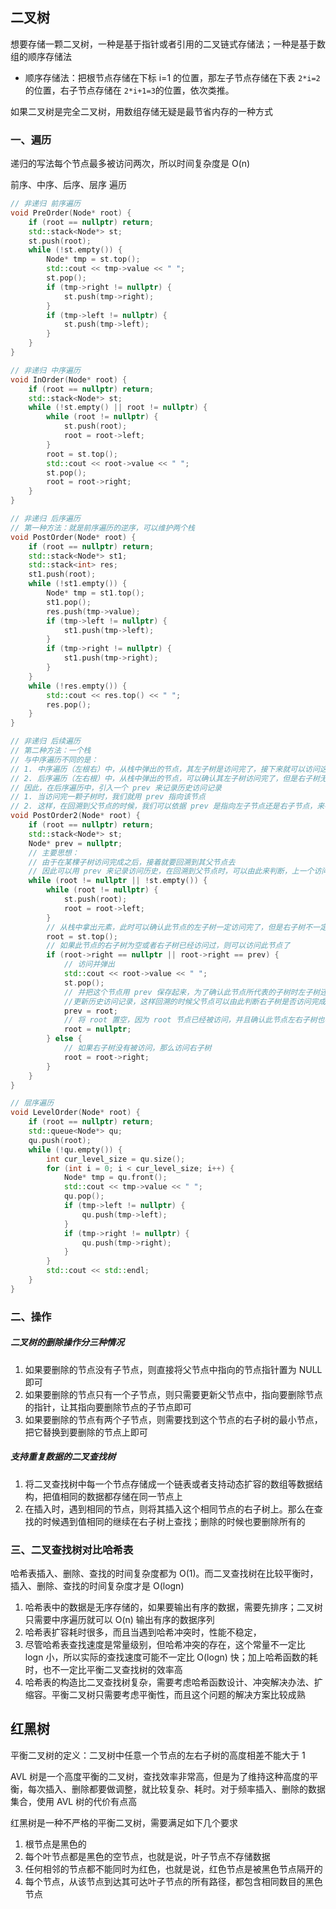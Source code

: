 ## 二叉树

想要存储一颗二叉树，一种是基于指针或者引用的二叉链式存储法；一种是基于数组的顺序存储法

- 顺序存储法：把根节点存储在下标 i=1 的位置，那左子节点存储在下表 `2*i=2` 的位置，右子节点存储在 `2*i+1=3`的位置，依次类推。

如果二叉树是完全二叉树，用数组存储无疑是最节省内存的一种方式

### 一、遍历

递归的写法每个节点最多被访问两次，所以时间复杂度是 O(n)

前序、中序、后序、层序 遍历

```c++
// 非递归 前序遍历
void PreOrder(Node* root) {
    if (root == nullptr) return;
    std::stack<Node*> st;
    st.push(root);
    while (!st.empty()) {
        Node* tmp = st.top();
        std::cout << tmp->value << " ";
        st.pop();
        if (tmp->right != nullptr) {
            st.push(tmp->right);
        }
        if (tmp->left != nullptr) {
            st.push(tmp->left);
        }
    }
}

// 非递归 中序遍历
void InOrder(Node* root) {
    if (root == nullptr) return;
    std::stack<Node*> st;
    while (!st.empty() || root != nullptr) {
        while (root != nullptr) {
            st.push(root);
            root = root->left;
        }
        root = st.top();
        std::cout << root->value << " ";
        st.pop();
        root = root->right;
    }
}

// 非递归 后序遍历
// 第一种方法：就是前序遍历的逆序，可以维护两个栈
void PostOrder(Node* root) {
    if (root == nullptr) return;
    std::stack<Node*> st1;
    std::stack<int> res;
    st1.push(root);
    while (!st1.empty()) {
        Node* tmp = st1.top();
        st1.pop();
        res.push(tmp->value);
        if (tmp->left != nullptr) {
            st1.push(tmp->left);
        }
        if (tmp->right != nullptr) {
            st1.push(tmp->right);
        }
    }
    while (!res.empty()) {
        std::cout << res.top() << " ";
        res.pop();
    }
}

// 非递归 后续遍历
// 第二种方法：一个栈
// 与中序遍历不同的是：
// 1. 中序遍历（左根右）中，从栈中弹出的节点，其左子树是访问完了，接下来就可以访问这个节点，然后在访问右子树
// 2. 后序遍历（左右根）中，从栈中弹出的节点，可以确认其左子树访问完了，但是右子树无法确认是否访问过
// 因此，在后序遍历中，引入一个 prev 来记录历史访问记录
// 1. 当访问完一颗子树时，我们就用 prev 指向该节点
// 2. 这样，在回溯到父节点的时候，我们可以依据 prev 是指向左子节点还是右子节点，来判断父节点的访问情况
void PostOrder2(Node* root) {
    if (root == nullptr) return;
    std::stack<Node*> st;
    Node* prev = nullptr;
    // 主要思想：
    // 由于在某棵子树访问完成之后，接着就要回溯到其父节点去
    // 因此可以用 prev 来记录访问历史，在回溯到父节点时，可以由此来判断，上一个访问的节点是否为右子树
    while (root != nullptr || !st.empty()) {
        while (root != nullptr) {
            st.push(root);
            root = root->left;
        }
        // 从栈中拿出元素，此时可以确认此节点的左子树一定访问完了，但是右子树不一定访问了，所以不能弹出
        root = st.top();
        // 如果此节点的右子树为空或者右子树已经访问过，则可以访问此节点了
        if (root->right == nullptr || root->right == prev) {
            // 访问并弹出
            std::cout << root->value << " ";
            st.pop();
            // 并把这个节点用 prev 保存起来，为了确认此节点所代表的子树时左子树还是右子树
            //更新历史访问记录，这样回溯的时候父节点可以由此判断右子树是否访问完成
            prev = root;
            // 将 root 置空，因为 root 节点已经被访问，并且确认此节点左右子树也被访问，就让此节点消失
            root = nullptr;
        } else {
            // 如果右子树没有被访问，那么访问右子树
            root = root->right;
        }
    }
}

// 层序遍历
void LevelOrder(Node* root) {
    if (root == nullptr) return;
    std::queue<Node*> qu;
    qu.push(root);
    while (!qu.empty()) {
        int cur_level_size = qu.size();
        for (int i = 0; i < cur_level_size; i++) {
            Node* tmp = qu.front();
            std::cout << tmp->value << " ";
            qu.pop();
            if (tmp->left != nullptr) {
                qu.push(tmp->left);
            }
            if (tmp->right != nullptr) {
                qu.push(tmp->right);
            }
        }
        std::cout << std::endl;
    }
}
```

### 二、操作

##### 二叉树的删除操作分三种情况

1. 如果要删除的节点没有子节点，则直接将父节点中指向的节点指针置为 NULL 即可
2. 如果要删除的节点只有一个子节点，则只需要更新父节点中，指向要删除节点的指针，让其指向要删除节点的子节点即可
3. 如果要删除的节点有两个子节点，则需要找到这个节点的右子树的最小节点，把它替换到要删除的节点上即可

##### 支持重复数据的二叉查找树

1. 将二叉查找树中每一个节点存储成一个链表或者支持动态扩容的数组等数据结构，把值相同的数据都存储在同一节点上
2. 在插入时，遇到相同的节点，则将其插入这个相同节点的右子树上。那么在查找的时候遇到值相同的继续在右子树上查找；删除的时候也要删除所有的

### 三、二叉查找树对比哈希表

哈希表插入、删除、查找的时间复杂度都为 O(1)。而二叉查找树在比较平衡时，插入、删除、查找的时间复杂度才是 O(logn)

1. 哈希表中的数据是无序存储的，如果要输出有序的数据，需要先排序；二叉树只需要中序遍历就可以 O(n) 输出有序的数据序列
2. 哈希表扩容耗时很多，而且当遇到哈希冲突时，性能不稳定，
3. 尽管哈希表查找速度是常量级别，但哈希冲突的存在，这个常量不一定比 logn 小，所以实际的查找速度可能不一定比 O(logn) 快；加上哈希函数的耗时，也不一定比平衡二叉查找树的效率高
4. 哈希表的构造比二叉查找树复杂，需要考虑哈希函数设计、冲突解决办法、扩缩容。平衡二叉树只需要考虑平衡性，而且这个问题的解决方案比较成熟

## 红黑树

平衡二叉树的定义：二叉树中任意一个节点的左右子树的高度相差不能大于 1

AVL 树是一个高度平衡的二叉树，查找效率非常高，但是为了维持这种高度的平衡，每次插入、删除都要做调整，就比较复杂、耗时。对于频率插入、删除的数据集合，使用 AVL 树的代价有点高

红黑树是一种不严格的平衡二叉树，需要满足如下几个要求

1. 根节点是黑色的
2. 每个叶节点都是黑色的空节点，也就是说，叶子节点不存储数据
3. 任何相邻的节点都不能同时为红色，也就是说，红色节点是被黑色节点隔开的
4. 每个节点，从该节点到达其可达叶子节点的所有路径，都包含相同数目的黑色节点

